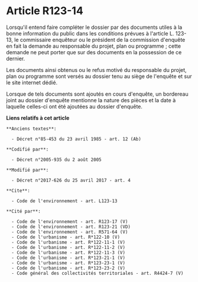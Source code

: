 # Article R123-14

Lorsqu'il entend faire compléter le dossier par des documents utiles à la bonne information du public dans les conditions
prévues à l'article L. 123-13, le commissaire enquêteur ou le président de la commission d'enquête en fait la demande au
responsable du projet, plan ou programme ; cette demande ne peut porter que sur des documents en la possession de ce dernier.

Les documents ainsi obtenus ou le refus motivé du responsable du projet, plan ou programme sont versés au dossier tenu au
siège de l'enquête et sur le site internet dédié.

Lorsque de tels documents sont ajoutés en cours d'enquête, un bordereau joint au dossier d'enquête mentionne la nature des
pièces et la date à laquelle celles-ci ont été ajoutées au dossier d'enquête.

**Liens relatifs à cet article**

	**Anciens textes**:

	  - Décret n°85-453 du 23 avril 1985 - art. 12 (Ab)

	**Codifié par**:

	  - Décret n°2005-935 du 2 août 2005

	**Modifié par**:

	  - Décret n°2017-626 du 25 avril 2017 - art. 4

	**Cite**:

	  - Code de l'environnement - art. L123-13

	**Cité par**:

	  - Code de l'environnement - art. R123-17 (V)
	  - Code de l'environnement - art. R123-21 (VD)
	  - Code de l'environnement - art. R571-64 (V)
	  - Code de l'urbanisme - art. R*122-10 (V)
	  - Code de l'urbanisme - art. R*122-11-1 (V)
	  - Code de l'urbanisme - art. R*122-11-2 (V)
	  - Code de l'urbanisme - art. R*122-11-3 (V)
	  - Code de l'urbanisme - art. R*123-21-1 (V)
	  - Code de l'urbanisme - art. R*123-23-1 (V)
	  - Code de l'urbanisme - art. R*123-23-2 (V)
	  - Code général des collectivités territoriales - art. R4424-7 (V)
